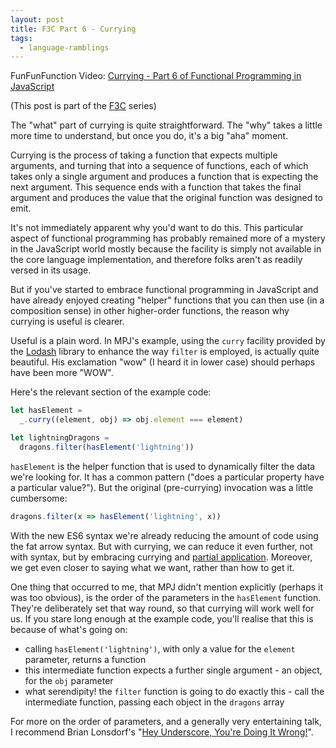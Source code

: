 ```yaml
---
layout: post
title: F3C Part 6 - Currying
tags:
  - language-ramblings
---
```

FunFunFunction Video: [Currying - Part 6 of Functional Programming in JavaScript](https://www.youtube.com/watch?v=iZLP4qOwY8I&index=6&list=PL0zVEGEvSaeEd9hlmCXrk5yUyqUag-n84)

(This post is part of the [F3C](/f3c/) series)

The "what" part of currying is quite straightforward. The "why" takes a little more time to understand, but once you do, it's a big "aha" moment.

Currying is the process of taking a function that expects multiple arguments, and turning that into a sequence of functions, each of which takes only a single argument and produces a function that is expecting the next argument. This sequence ends with a function that takes the final argument and produces the value that the original function was designed to emit.

It's not immediately apparent why you'd want to do this. This particular aspect of functional programming has probably remained more of a mystery in the JavaScript world mostly because the facility is simply not available in the core language implementation, and therefore folks aren't as readily versed in its usage.

But if you've started to embrace functional programming in JavaScript and have already enjoyed creating "helper" functions that you can then use (in a composition sense) in other higher-order functions, the reason why currying is useful is clearer.

Useful is a plain word. In MPJ's example, using the `curry` facility provided by the [Lodash](https://lodash.com/) library to enhance the way `filter` is employed, is actually quite beautiful. His exclamation "wow" (I heard it in lower case) should perhaps have been more "WOW".

Here's the relevant section of the example code:

```javascript
let hasElement =
  _.curry((element, obj) => obj.element === element)

let lightningDragons =
  dragons.filter(hasElement('lightning'))
```

`hasElement` is the helper function that is used to dynamically filter the data we're looking for. It has a common pattern ("does a particular property have a particular value?"). But the original (pre-currying) invocation was a little cumbersome:

```javascript
dragons.filter(x => hasElement('lightning', x))
```

With the new ES6 syntax we're already reducing the amount of code using the fat arrow syntax. But with currying, we can reduce it even further, not with syntax, but by embracing currying and [partial application](https://en.wikipedia.org/wiki/Partial_application). Moreover, we get even closer to saying what we want, rather than how to get it.

One thing that occurred to me, that MPJ didn't mention explicitly (perhaps it was too obvious), is the order of the parameters in the `hasElement` function. They're deliberately set that way round, so that currying will work well for us. If you stare long enough at the example code, you'll realise that this is because of what's going on:

- calling `hasElement('lightning')`, with only a value for the `element` parameter, returns a function
- this intermediate function expects a further single argument - an object, for the `obj` parameter
- what serendipity! the `filter` function is going to do exactly this - call the intermediate function, passing each object in the `dragons` array

For more on the order of parameters, and a generally very entertaining talk, I recommend Brian Lonsdorf's "[Hey Underscore, You're Doing It Wrong!](https://www.youtube.com/watch?v=m3svKOdZijA)".
